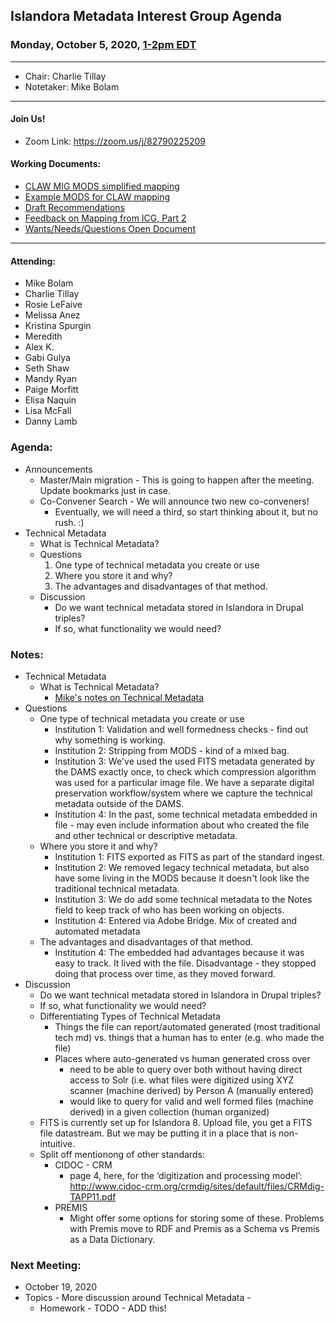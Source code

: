 ## Islandora Metadata Interest Group Agenda
### Monday, October 5, 2020, [1-2pm EDT](http://www.thetimezoneconverter.com/?t=1%20pm&tz=Toronto&)

---
* Chair: Charlie Tillay
* Notetaker: Mike Bolam

---

#### Join Us!
* Zoom Link: https://zoom.us/j/82790225209

#### Working Documents:
* [CLAW MIG MODS simplified mapping](https://docs.google.com/spreadsheets/d/18u2qFJ014IIxlVpM3JXfDEFccwBZcoFsjbBGpvL0jJI/edit#gid=0)
* [Example MODS for CLAW mapping](https://docs.google.com/spreadsheets/d/1C2Xie7HUDSgRT5v4ldoJvlNdoXz2GHAPvL3PE3TOKW8/edit#gid=1829081124)
* [Draft Recommendations](https://docs.google.com/document/d/15qSO9YcALtYSqd6CUuGx0t8FwUJ5pPwVPz0PA5rU898/edit#heading=h.f9r6knw0rjvu)
* [Feedback on Mapping from ICG, Part 2](https://docs.google.com/document/d/11OpqMMCXM1TFXgsr4yyTQ_cH9DabnD31p7JnuTRQl28/edit?invite=CMWvruEI&ts=5e66437f)
* [Wants/Needs/Questions Open Document](https://docs.google.com/document/d/12Kpb6826TNPzzMuyPS0sESa9TLnmljQmeioWbaPeEdA/edit)

---

#### Attending:
* Mike Bolam
* Charlie Tillay
* Rosie LeFaive
* Melissa Anez
* Kristina Spurgin
* Meredith
* Alex K.
* Gabi Gulya
* Seth Shaw
* Mandy Ryan
* Paige Morfitt
* Elisa Naquin
* Lisa McFall
* Danny Lamb

### Agenda:
* Announcements
  * Master/Main migration - This is going to happen after the meeting. Update bookmarks just in case.
  * Co-Convener Search - We will announce two new co-conveners! 
    * Eventually, we will need a third, so start thinking about it, but no rush. :)
* Technical Metadata 
  * What is Technical Metadata?
  * Questions
    1. One type of technical metadata you create or use
    1. Where you store it and why?
    1. The advantages and disadvantages of that method.
  * Discussion
    * Do we want technical metadata stored in Islandora in Drupal triples? 
    * If so, what functionality we would need?
  
### Notes:

* Technical Metadata
  * What is Technical Metadata?
    * [Mike's notes on Technical Metadata](main/resources/TechMetadata.md)
 * Questions
   * One type of technical metadata you create or use
     * Institution 1: Validation and well formedness checks - find out why something is working.
     * Institution 2: Stripping from MODS - kind of a mixed bag.
     * Institution 3: We've used the used FITS metadata generated by the DAMS exactly once, to check which compression algorithm was used for a particular image file. We have a separate digital preservation workflow/system where we capture the technical metadata outside of the DAMS.
     * Institution 4: In the past, some technical metadata embedded in file - may even include information about who created the file and other technical or descriptive metadata. 
   * Where you store it and why?
     * Institution 1: FITS exported as FITS as part of the standard ingest.
     * Institution 2: We removed legacy technical metadata, but also have some living in the MODS because it doesn't look like the traditional technical metadata.
     * Institution 3: We do add some technical metadata to the Notes field to keep track of who has been working on objects.
     * Institution 4: Entered via Adobe Bridge. Mix of created and automated metadata
   * The advantages and disadvantages of that method.
     * Institution 4: The embedded had advantages because it was easy to track. It lived with the file. Disadvantage - they stopped doing that process over time, as they moved forward.
 * Discussion
   * Do we want technical metadata stored in Islandora in Drupal triples? 
   * If so, what functionality we would need?
   * Differentiating Types of Technical Metadata
     * Things the file can report/automated generated (most traditional tech md) vs. things that a human has to enter (e.g. who made the file)
     * Places where auto-generated vs human generated cross over
       * need to be able to query over both without having direct access to Solr (i.e. what files were digitized using XYZ scanner (machine derived) by Person A (manually entered)
       * would like to query for valid and well formed files (machine derived) in a given collection (human organized)
   * FITS is currently set up for Islandora 8. Upload file, you get a FITS file datastream. But we may be putting it in a place that is non-intuitive.
   * Split off mentionong of other standards:
     * CIDOC - CRM
       * page 4, here, for the ‘digitization and processing model’: http://www.cidoc-crm.org/crmdig/sites/default/files/CRMdig-TAPP11.pdf
     * PREMIS 
       * Might offer some options for storing some of these. Problems with Premis move to RDF and Premis as a Schema vs Premis as a Data Dictionary.

### Next Meeting:
* October 19, 2020
* Topics - More discussion around Technical Metadata - 
  * Homework - TODO - ADD this!
